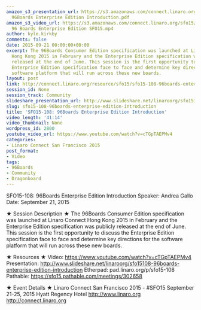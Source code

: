 ```yaml
---
amazon_s3_presentation_url: https://s3.amazonaws.com/connect.linaro.org/sfo15/Presentations/09-21-Monday/SFO15-108-
  96Boards Enterprise Edition Introduction.pdf
amazon_s3_video_url: https://s3.amazonaws.com/connect.linaro.org/sfo15/Videos/09-21-Monday/SFO15-108
  96 Boards Enterprise Edition SFO15.mp4
author: kyle.kirkby
comments: false
date: 2015-09-21 00:00:00+00:00
excerpt: The 96Boards Consumer Edition specification was launched at Linaro Connect
  Hong Kong 2015 in February and the Enterprise Edition specification was publicly
  released at the end of June. This session is the first opportunity to discuss the
  Enterprise Edition specification face to face and determine key directions for the
  software platform that will run across these new boards.
layout: post
link: http://connect.linaro.org/resource/sfo15/sfo15-108-96boards-enterprise-edition-introduction/
session_id: None
session_track: Community
slideshare_presentation_url: http://www.slideshare.net/linaroorg/sfo15108-96boards-enterprise-edition-introduction
slug: sfo15-108-96boards-enterprise-edition-introduction
title: 'SFO15-108: 96Boards Enterprise Edition Introduction'
video_length: '41:14'
video_thumbnail: None
wordpress_id: 2800
youtube_video_url: https://www.youtube.com/watch?v=cTGpTAEPMv4
categories:
- Linaro Connect San Francisco 2015
post_format:
- Video
tags:
- 96Boards
- Community
- Dragonboard
---
```


SFO15-108: 96Boards Enterprise Edition Introduction
Speaker: Andrea Gallo
Date: September 21, 2015

★ Session Description ★
The 96Boards Consumer Edition specification was launched at Linaro Connect Hong Kong 2015 in February and the Enterprise Edition specification was publicly released at the end of June. This session is the first opportunity to discuss the Enterprise Edition specification face to face and determine key directions for the software platform that will run across these new boards.

★ Resources ★ 
Video: https://www.youtube.com/watch?v=cTGpTAEPMv4
Presentation:  http://www.slideshare.net/linaroorg/sfo15108-96boards-enterprise-edition-introduction
Etherpad: pad.linaro.org/p/sfo15-108
Pathable: https://sfo15.pathable.com/meetings/302658   


★ Event Details ★ 
Linaro Connect San Francisco 2015 - #SFO15 
September 21-25, 2015 
Hyatt Regency Hotel 
http://www.linaro.org
http://connect.linaro.org
